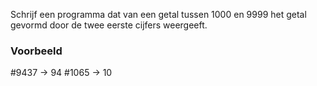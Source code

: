 Schrijf een programma dat van een getal tussen 1000 en 9999 het getal gevormd door de twee eerste cijfers weergeeft.
### Voorbeeld
#9437 -> 94
#1065 -> 10
